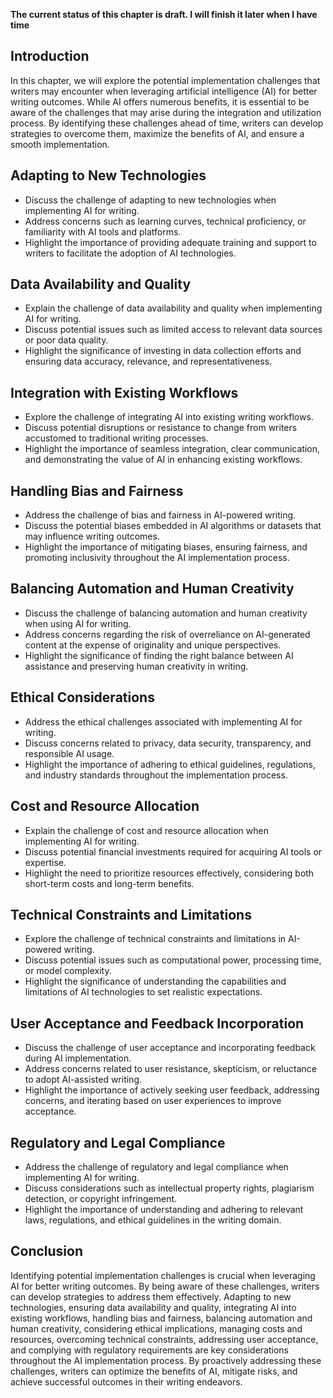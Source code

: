 **The current status of this chapter is draft. I will finish it later when I have time**

Introduction
------------

In this chapter, we will explore the potential implementation challenges that writers may encounter when leveraging artificial intelligence (AI) for better writing outcomes. While AI offers numerous benefits, it is essential to be aware of the challenges that may arise during the integration and utilization process. By identifying these challenges ahead of time, writers can develop strategies to overcome them, maximize the benefits of AI, and ensure a smooth implementation.

Adapting to New Technologies
----------------------------

* Discuss the challenge of adapting to new technologies when implementing AI for writing.
* Address concerns such as learning curves, technical proficiency, or familiarity with AI tools and platforms.
* Highlight the importance of providing adequate training and support to writers to facilitate the adoption of AI technologies.

Data Availability and Quality
-----------------------------

* Explain the challenge of data availability and quality when implementing AI for writing.
* Discuss potential issues such as limited access to relevant data sources or poor data quality.
* Highlight the significance of investing in data collection efforts and ensuring data accuracy, relevance, and representativeness.

Integration with Existing Workflows
-----------------------------------

* Explore the challenge of integrating AI into existing writing workflows.
* Discuss potential disruptions or resistance to change from writers accustomed to traditional writing processes.
* Highlight the importance of seamless integration, clear communication, and demonstrating the value of AI in enhancing existing workflows.

Handling Bias and Fairness
--------------------------

* Address the challenge of bias and fairness in AI-powered writing.
* Discuss the potential biases embedded in AI algorithms or datasets that may influence writing outcomes.
* Highlight the importance of mitigating biases, ensuring fairness, and promoting inclusivity throughout the AI implementation process.

Balancing Automation and Human Creativity
-----------------------------------------

* Discuss the challenge of balancing automation and human creativity when using AI for writing.
* Address concerns regarding the risk of overreliance on AI-generated content at the expense of originality and unique perspectives.
* Highlight the significance of finding the right balance between AI assistance and preserving human creativity in writing.

Ethical Considerations
----------------------

* Address the ethical challenges associated with implementing AI for writing.
* Discuss concerns related to privacy, data security, transparency, and responsible AI usage.
* Highlight the importance of adhering to ethical guidelines, regulations, and industry standards throughout the implementation process.

Cost and Resource Allocation
----------------------------

* Explain the challenge of cost and resource allocation when implementing AI for writing.
* Discuss potential financial investments required for acquiring AI tools or expertise.
* Highlight the need to prioritize resources effectively, considering both short-term costs and long-term benefits.

Technical Constraints and Limitations
-------------------------------------

* Explore the challenge of technical constraints and limitations in AI-powered writing.
* Discuss potential issues such as computational power, processing time, or model complexity.
* Highlight the significance of understanding the capabilities and limitations of AI technologies to set realistic expectations.

User Acceptance and Feedback Incorporation
------------------------------------------

* Discuss the challenge of user acceptance and incorporating feedback during AI implementation.
* Address concerns related to user resistance, skepticism, or reluctance to adopt AI-assisted writing.
* Highlight the importance of actively seeking user feedback, addressing concerns, and iterating based on user experiences to improve acceptance.

Regulatory and Legal Compliance
-------------------------------

* Address the challenge of regulatory and legal compliance when implementing AI for writing.
* Discuss considerations such as intellectual property rights, plagiarism detection, or copyright infringement.
* Highlight the importance of understanding and adhering to relevant laws, regulations, and ethical guidelines in the writing domain.

Conclusion
----------

Identifying potential implementation challenges is crucial when leveraging AI for better writing outcomes. By being aware of these challenges, writers can develop strategies to address them effectively. Adapting to new technologies, ensuring data availability and quality, integrating AI into existing workflows, handling bias and fairness, balancing automation and human creativity, considering ethical implications, managing costs and resources, overcoming technical constraints, addressing user acceptance, and complying with regulatory requirements are key considerations throughout the AI implementation process. By proactively addressing these challenges, writers can optimize the benefits of AI, mitigate risks, and achieve successful outcomes in their writing endeavors.
